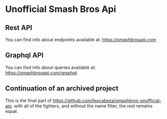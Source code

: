 # Unofficial Smash Bros Api

## Rest API

You can find info about endpoints available at: https://smashbrosapi.com

## Graphql API

You can find info about queries available at: https://smashbrosapi.com/graphql

## Continuation of an archived project

This is the final part of https://github.com/leocabeza/smashbros-unofficial-api,
with all of the fighters, and without the name filter, the rest remains equal.